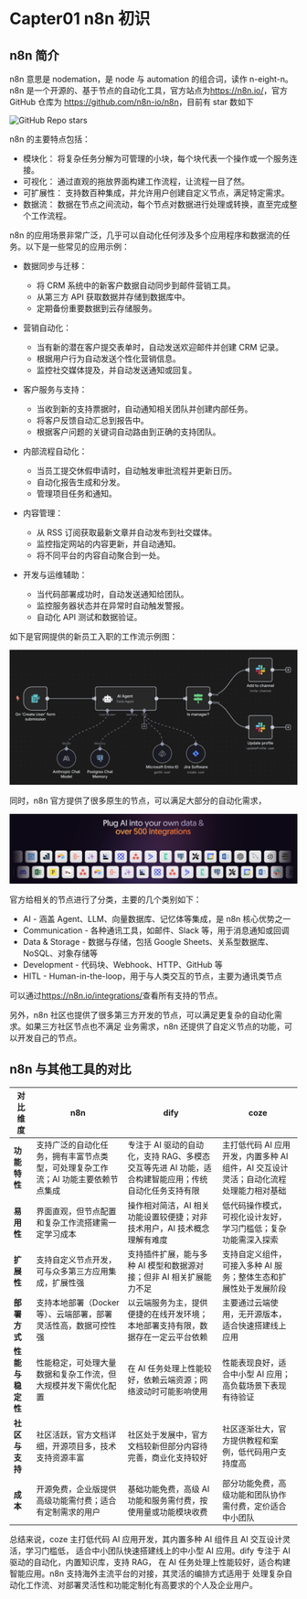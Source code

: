# Capter01 n8n 初识

## n8n 简介

n8n 意思是 nodemation，是 node 与 automation 的组合词，读作 n-eight-n。
n8n 是一个开源的、基于节点的自动化工具，官方站点为<https://n8n.io/>，官方 GitHub 仓库为
<https://github.com/n8n-io/n8n>，目前有 star 数如下

![GitHub Repo stars](https://img.shields.io/github/stars/n8n-io/n8n)

n8n 的主要特点包括：

- 模块化： 将复杂任务分解为可管理的小块，每个块代表一个操作或一个服务连接。
- 可视化： 通过直观的拖放界面构建工作流程，让流程一目了然。
- 可扩展性： 支持数百种集成，并允许用户创建自定义节点，满足特定需求。
- 数据流： 数据在节点之间流动，每个节点对数据进行处理或转换，直至完成整个工作流程。

n8n 的应用场景非常广泛，几乎可以自动化任何涉及多个应用程序和数据流的任务。以下是一些常见的应用示例：

- 数据同步与迁移：

  - 将 CRM 系统中的新客户数据自动同步到邮件营销工具。
  - 从第三方 API 获取数据并存储到数据库中。
  - 定期备份重要数据到云存储服务。

- 营销自动化：

  - 当有新的潜在客户提交表单时，自动发送欢迎邮件并创建 CRM 记录。
  - 根据用户行为自动发送个性化营销信息。
  - 监控社交媒体提及，并自动发送通知或回复。

- 客户服务与支持：

  - 当收到新的支持票据时，自动通知相关团队并创建内部任务。
  - 将客户反馈自动汇总到报告中。
  - 根据客户问题的关键词自动路由到正确的支持团队。

- 内部流程自动化：

  - 当员工提交休假申请时，自动触发审批流程并更新日历。
  - 自动化报告生成和分发。
  - 管理项目任务和通知。

- 内容管理：

  - 从 RSS 订阅获取最新文章并自动发布到社交媒体。
  - 监控指定网站的内容更新，并自动通知。
  - 将不同平台的内容自动聚合到一处。

- 开发与运维辅助：

  - 当代码部署成功时，自动发送通知给团队。
  - 监控服务器状态并在异常时自动触发警报。
  - 自动化 API 测试和数据验证。

如下是官网提供的新员工入职的工作流示例图：

![n8n workflow - onboard new employee](../images/c01_onboard_new_employee.png)

同时，n8n 官方提供了很多原生的节点，可以满足大部分的自动化需求，

![n8n integrations](../images/c01_n8n_integrations.png)

官方给相关的节点进行了分类，主要的几个类别如下：

- AI - 涵盖 Agent、LLM、向量数据库、记忆体等集成，是 n8n 核心优势之一
- Communication - 各种通讯工具，如邮件、Slack 等，用于消息通知或回调
- Data & Storage - 数据与存储，包括 Google Sheets、关系型数据库、NoSQL、对象存储等
- Development - 代码块、Webhook、HTTP、GitHub 等
- HITL - Human-in-the-loop，用于与人类交互的节点，主要为通讯类节点

可以通过<https://n8n.io/integrations/>查看所有支持的节点。

另外，n8n 社区也提供了很多第三方开发的节点，可以满足更复杂的自动化需求。如果三方社区节点也不满足
业务需求，n8n 还提供了自定义节点的功能，可以开发自己的节点。

## n8n 与其他工具的对比

| 对比维度         | n8n                                                                               | dify                                                                                                 | coze                                                                                  |
| ---------------- | --------------------------------------------------------------------------------- | ---------------------------------------------------------------------------------------------------- | ------------------------------------------------------------------------------------- |
| **功能特性**     | 支持广泛的自动化任务，拥有丰富节点类型，可处理复杂工作流；AI 功能主要依赖节点集成 | 专注于 AI 驱动的自动化，支持 RAG、多模态交互等先进 AI 功能，适合构建智能应用；传统自动化任务支持有限 | 主打低代码 AI 应用开发，内置多种 AI 组件，AI 交互设计灵活；自动化流程处理能力相对基础 |
| **易用性**       | 界面直观，但节点配置和复杂工作流搭建需一定学习成本                                | 操作相对简洁，AI 相关功能设置较便捷；对非技术用户，AI 技术概念理解有难度                             | 低代码操作模式，可视化设计友好，学习门槛低；复杂功能需深入探索                        |
| **扩展性**       | 支持自定义节点开发，可与众多第三方应用集成，扩展性强                              | 支持插件扩展，能与多种 AI 模型和数据源对接；但非 AI 相关扩展能力不足                                 | 支持自定义组件，可接入多种 AI 服务；整体生态和扩展性处于发展阶段                      |
| **部署方式**     | 支持本地部署（Docker 等）、云端部署，部署灵活性高，数据可控性强                   | 以云端服务为主，提供便捷的在线开发环境；本地部署支持有限，数据存在一定云平台依赖                     | 主要通过云端使用，无开源版本，适合快速搭建线上应用                                    |
| **性能与稳定性** | 性能稳定，可处理大量数据和复杂工作流，但大规模并发下需优化配置                    | 在 AI 任务处理上性能较好，依赖云端资源；网络波动时可能影响使用                                       | 性能表现良好，适合中小型 AI 应用；高负载场景下表现有待验证                            |
| **社区与支持**   | 社区活跃，官方文档详细，开源项目多，技术支持资源丰富                              | 社区处于发展中，官方文档较新但部分内容待完善，商业化支持较好                                         | 社区逐渐壮大，官方提供教程和案例，低代码用户支持度高                                  |
| **成本**         | 开源免费，企业版提供高级功能需付费；适合有定制需求的用户                          | 基础功能免费，高级 AI 功能和服务需付费，按使用量或功能模块收费                                       | 部分功能免费，高级功能和团队协作需付费，定价适合中小团队                              |

总结来说，coze 主打低代码 AI 应用开发，其内置多种 AI 组件且 AI 交互设计灵活，学习门槛低，
适合中小团队快速搭建线上的中小型 AI 应用。dify 专注于 AI 驱动的自动化，内置知识库，支持 RAG，
在 AI 任务处理上性能较好，适合构建智能应用。n8n 支持海外主流平台的对接，其灵活的编排方式适用于
处理复杂自动化工作流、对部署灵活性和功能定制化有高要求的个人及企业用户。
